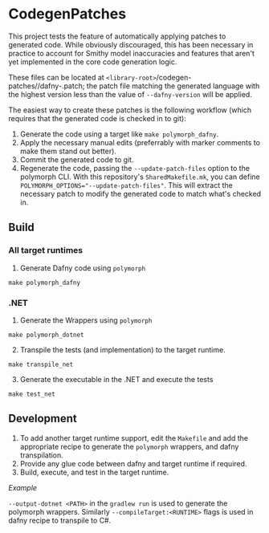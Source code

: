 # CodegenPatches

This project tests the feature of automatically applying patches to generated code.
While obviously discouraged, this has been necessary in practice
to account for Smithy model inaccuracies and features that aren't yet implemented
in the core code generation logic.

These files can be located at `<library-root>`/codegen-patches/<language>/dafny-<version>.patch;
the patch file matching the generated language with the highest version less than the value of `--dafny-version`
will be applied.

The easiest way to create these patches is the following workflow
(which requires that the generated code is checked in to git):

1. Generate the code using a target like `make polymorph_dafny`.
2. Apply the necessary manual edits (preferrably with marker comments to make them stand out better).
3. Commit the generated code to git.
4. Regenerate the code, passing the `--update-patch-files` option to the polymorph CLI.
   With this repository's `SharedMakefile.mk`, you can define `POLYMORPH_OPTIONS="--update-patch-files"`.
   This will extract the necessary patch to modify the generated code to match what's checked in.

## Build

### All target runtimes
1. Generate Dafny code using `polymorph`
```
make polymorph_dafny
```

### .NET
1. Generate the Wrappers using `polymorph`
```
make polymorph_dotnet
```

2. Transpile the tests (and implementation) to the target runtime.
```
make transpile_net
```

3. Generate the executable in the .NET and execute the tests
```
make test_net
```

## Development
1. To add another target runtime support, edit the `Makefile` and add the appropriate recipe to generate the `polymorph` wrappers, and dafny transpilation.
2. Provide any glue code between dafny and target runtime if required.
3. Build, execute, and test in the target runtime.

*Example*

`--output-dotnet <PATH>` in the `gradlew run` is used to generate the polymorph wrappers. Similarly `--compileTarget:<RUNTIME>` flags is used in dafny recipe to transpile to C#.
